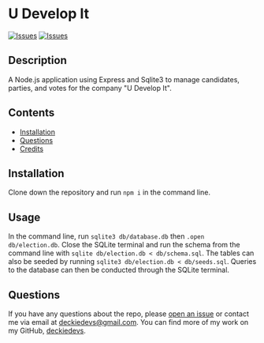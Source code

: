 # U Develop It
[![Issues](https://img.shields.io/github/issues/deckiedevs/u-develop-it)](https://github.com/deckiedevs/u-develop-it/issues) [![Issues](https://img.shields.io/github/contributors/deckiedevs/u-develop-it)](https://github.com/deckiedevs/u-develop-it/graphs/contributors) 

## Description
A Node.js application using Express and Sqlite3 to manage candidates, parties, and votes for the company "U Develop It".

## Contents
* [Installation](#Installation)
* [Questions](#Questions)
* [Credits](#Credits)
    
## Installation
Clone down the repository and run `npm i` in the command line.  

## Usage
In the command line, run `sqlite3 db/database.db` then `.open db/election.db`.  Close the SQLite terminal and run the schema from the command line with `sqlite db/election.db < db/schema.sql`.  The tables can also be seeded by running `sqlite3 db/election.db < db/seeds.sql`.  Queries to the database can then be conducted through the SQLite terminal.

## Questions
If you have any questions about the repo, please [open an issue](https://github.com/deckiedevs/u-develop-it/issues) or contact me via email at deckiedevs@gmail.com. You can find more of my work on my GitHub, [deckiedevs](https://github.com/deckiedevs/).